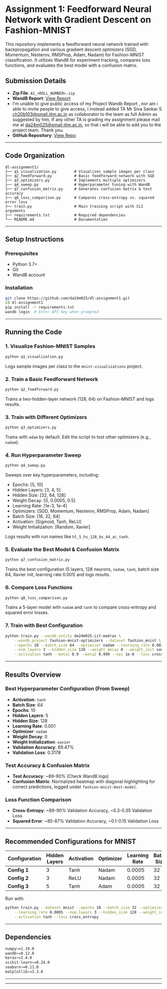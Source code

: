 # Assignment 1: Feedforward Neural Network with Gradient Descent on Fashion-MNIST

This repository implements a feedforward neural network trained with backpropagation and various gradient descent optimizers (SGD, Momentum, Nesterov, RMSProp, Adam, Nadam) for Fashion-MNIST classification. It utilizes WandB for experiment tracking, compares loss functions, and evaluates the best model with a confusion matrix.

## Submission Details
- **Zip File**: `A1_<ROLL_NUMBER>.zip` 
- **WandB Report**: [View Report](https://wandb.ai/da24m025-iit-madras/fashion-mnist-optimizers/reports/DA6401-Assignment-1-Report--VmlldzoxMTcwNjUwMQ)
- I'm unable to give public access of my Project Wandb Report , nor am i able to invite people to give access, I instead added TA Mr Siva Sankar S ch20b103@smail.iitm.ac.in as collaborator to the team as full Admin as suggested by him, If any other TA is grading my assignment please mail me at da24m025@smail.iitm.ac.in, so that i will be able to add you to the project team. Thank you.
- **GitHub Repository**: [View Repo](https://github.com/da24m025/da6401_assignment1) 



---

## Code Organization
```
dl-assignment1/
├── q1_visualization.py        # Visualizes sample images per class
├── q2_feedforward.py          # Basic feedforward network with SGD
├── q3_optimizers.py           # Implements multiple optimizers
├── q4_sweep.py                # Hyperparameter tuning with WandB
├── q7_confusion_matrix.py     # Generates confusion matrix & test accuracy
├── q8_loss_comparison.py      # Compares cross-entropy vs. squared error loss
├── train.py                   # Main training script with CLI arguments
├── requirements.txt           # Required dependencies
└── README.md                  # Documentation

```

---

## Setup Instructions

### Prerequisites
- Python 3.7+
- Git
- WandB account

### Installation
```bash
git clone https://github.com/da24m025/dl-assignment1.git
cd dl-assignment1
pip install -r requirements.txt
wandb login  # Enter API key when prompted
```

---

## Running the Code

### 1. Visualize Fashion-MNIST Samples
```bash
python q1_visualization.py
```
Logs sample images per class to the `mnist-visualizations` project.

### 2. Train a Basic Feedforward Network
```bash
python q2_feedforward.py
```
Trains a two-hidden-layer network (128, 64) on Fashion-MNIST and logs results.

### 3. Train with Different Optimizers
```bash
python q3_optimizers.py
```
Trains with `adam` by default. Edit the script to test other optimizers (e.g., `nadam`).

### 4. Run Hyperparameter Sweep
```bash
python q4_sweep.py
```
Sweeps over key hyperparameters, including:
- Epochs: [5, 10]
- Hidden Layers: [3, 4, 5]
- Hidden Size: [32, 64, 128]
- Weight Decay: [0, 0.0005, 0.5]
- Learning Rate: [1e-3, 1e-4]
- Optimizers: [SGD, Momentum, Nesterov, RMSProp, Adam, Nadam]
- Batch Size: [16, 32, 64]
- Activation: [Sigmoid, Tanh, ReLU]
- Weight Initialization: [Random, Xavier]

Logs results with run names like `hl_5_hs_128_bs_64_ac_tanh`.

### 5. Evaluate the Best Model & Confusion Matrix
```bash
python q7_confusion_matrix.py
```
Trains the best configuration (5 layers, 128 neurons, `nadam`, `tanh`, batch size 64, Xavier init, learning rate 0.001) and logs results.

### 6. Compare Loss Functions
```bash
python q8_loss_comparison.py
```
Trains a 5-layer model with `nadam` and `tanh` to compare cross-entropy and squared error losses.

### 7. Train with Best Configuration
```bash
python train.py --wandb_entity da24m025-iit-madras \
    --wandb_project fashion-mnist-optimizers --dataset fashion_mnist \
    --epochs 10 --batch_size 64 --optimizer nadam --learning_rate 0.001 \
    --num_layers 3 --hidden_size 128 --weight_decay 0 --weight_init xavier \
    --activation tanh --beta1 0.9 --beta2 0.999 --eps 1e-8 --loss cross_entropy
```

---

## Results Overview

### Best Hyperparameter Configuration (From Sweep)
- **Activation**: `tanh`
- **Batch Size**: 64
- **Epochs**: 10
- **Hidden Layers**: 5
- **Hidden Size**: 128
- **Learning Rate**: 0.001
- **Optimizer**: `nadam`
- **Weight Decay**: 0
- **Weight Initialization**: `xavier`
- **Validation Accuracy**: 89.47%
- **Validation Loss**: 0.3178

### Test Accuracy & Confusion Matrix
- **Test Accuracy**: ~89-90% (Check WandB logs)
- **Confusion Matrix**: Normalized heatmap with diagonal highlighting for correct predictions, logged under `fashion-mnist-best-model`.

### Loss Function Comparison
- **Cross-Entropy**: ~89-90% Validation Accuracy, ~0.3-0.35 Validation Loss
- **Squared Error**: ~85-87% Validation Accuracy, ~0.1-0.15 Validation Loss

---

## Recommended Configurations for MNIST
| Configuration | Hidden Layers | Activation | Optimizer | Learning Rate | Batch Size | Test Accuracy |
|--------------|--------------|------------|------------|--------------|------------|--------------|
| **Config 1** | 3 | Tanh | Nadam | 0.0005 | 32 | **97.78%** |
| **Config 2** | 3 | ReLU | Nadam | 0.0005 | 32 | 97.65% |
| **Config 3** | 5 | Tanh | Adam | 0.0005 | 32 | 97.49% |

Run with:
```bash
python train.py --dataset mnist --epochs 10 --batch_size 32 --optimizer nadam \
    --learning_rate 0.0005 --num_layers 3 --hidden_size 128 --weight_init xavier \
    --activation tanh --loss cross_entropy
```

---

## Dependencies
```bash
numpy>=1.19.0
wandb>=0.12.0
keras>=2.4.0
scikit-learn>=0.24.0
seaborn>=0.11.0
matplotlib>=3.3.0
```

---



---





